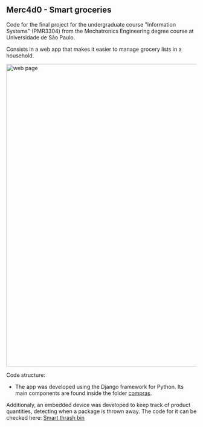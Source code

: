 ## Merc4d0 - Smart groceries

Code for the final project for the undergraduate course "Information Systems" (PMR3304) from the Mechatronics Engineering degree course at Universidade de São Paulo.

Consists in a web app that makes it easier to manage grocery lists in a household.

<img src="https://user-images.githubusercontent.com/70666266/146569158-dc5767c0-6ec3-4e90-9263-71a6de91a04e.png" alt="web page" width="800"/>

Code structure:
- The app was developed using the Django framework for Python. Its main components are found inside the folder [compras](compras).

Additionaly, an embedded device was developed to keep track of product quantities, detecting when a package is thrown away. The code for it can be checked here: [Smart thrash bin](https://github.com/victor-kowalski-m/embarcados)
